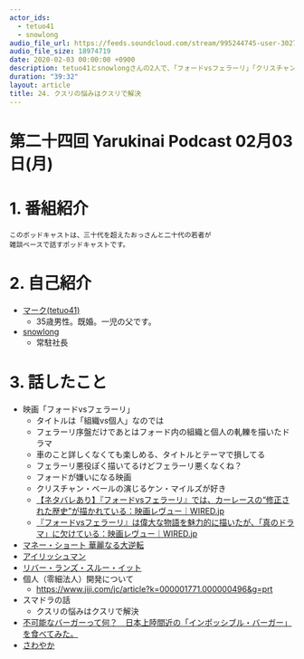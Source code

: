 ```yaml
---
actor_ids:
  - tetuo41
  - snowlong
audio_file_url: https://feeds.soundcloud.com/stream/995244745-user-302747142-yarukinai-24-2020-02-03.mp3
audio_file_size: 18974719
date: 2020-02-03 00:00:00 +0900
description: tetuo41とsnowlongさんの2人で、「フォードvsフェラーリ」「クリスチャン・ベール」「アイリッシュマン」「スマドラ」について話しました。
duration: "39:32"
layout: article
title: 24. クスリの悩みはクスリで解決
---
```


# 第二十四回 Yarukinai Podcast 02月03日(月)

# 1. 番組紹介
    このポッドキャストは、三十代を超えたおっさんと二十代の若者が
    雑談ベースで話すポッドキャストです。

# 2. 自己紹介
- [マーク(tetuo41)](https://twitter.com/tetuo41)
    - 35歳男性。既婚。一児の父です。
- [snowlong](https://twitter.com/_snowlong)
    - 常駐社長

# 3. 話したこと
- 映画「フォードvsフェラーリ」
    - タイトルは「組織vs個人」なのでは
    - フェラーリ序盤だけであとはフォード内の組織と個人の軋轢を描いたドラマ
    - 車のこと詳しくなくても楽しめる、タイトルとテーマで損してる
    - フェラーリ悪役ぽく描いてるけどフェラーリ悪くなくね？
    - フォードが嫌いになる映画
    - クリスチャン・ベールの演じるケン・マイルズが好き
    - [【ネタバレあり】『フォードvsフェラーリ』では、カーレースの“修正された歴史”が描かれている：映画レヴュー｜WIRED.jp](https://wired.jp/2020/01/19/the-airbrushed-racing-history-of-ford-v-ferrari/)
    - [『フォードvsフェラーリ』は偉大な物語を魅力的に描いたが、「真のドラマ」に欠けている：映画レヴュー｜WIRED.jp](https://wired.jp/2020/01/10/ford-v-ferrari-review/)
- [マネー・ショート 華麗なる大逆転](https://www.moneyshort.jp/)
- [アイリッシュマン](https://www.netflix.com/title/80175798)
- [リバー・ランズ・スルー・イット](https://www.amazon.co.jp/dp/B005E52ILK/)
- 個人（零細法人）開発について
    - https://www.jiji.com/jc/article?k=000001771.000000496&g=prt
- スマドラの話
    - クスリの悩みはクスリで解決
- [不可能なバーガーって何？　日本上陸間近の「インポッシブル・バーガー」を食べてみた。](https://intojapanwaraku.com/travel/32585/)
- [さわやか](https://www.genkotsu-hb.com/menu/)
